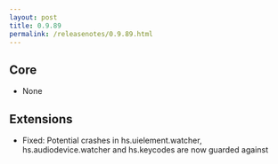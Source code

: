 ```yaml
---
layout: post
title: 0.9.89
permalink: /releasenotes/0.9.89.html
---
```


## Core

  * None

## Extensions

  * Fixed: Potential crashes in hs.uielement.watcher, hs.audiodevice.watcher and hs.keycodes are now guarded against
